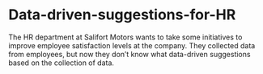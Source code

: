 # Data-driven-suggestions-for-HR
The HR department at Salifort Motors wants to take some initiatives to improve employee satisfaction levels at the company. They collected data from employees, but now they don’t know what data-driven suggestions based on the collection of data. 

